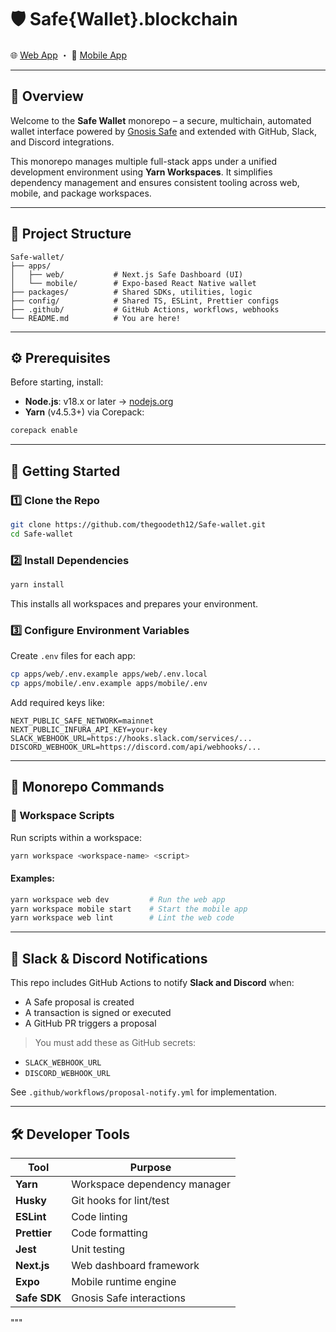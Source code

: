 # 🛡️ Safe{Wallet}.blockchain

🌐 [Web App](/apps/web/README.md) ・ 📱 [Mobile App](/apps/mobile/README.md)

---

## 🧭 Overview

Welcome to the **Safe Wallet** monorepo – a secure, multichain, automated wallet interface powered by [Gnosis Safe](https://safe.global/) and extended with GitHub, Slack, and Discord integrations.

This monorepo manages multiple full-stack apps under a unified development environment using **Yarn Workspaces**. It simplifies dependency management and ensures consistent tooling across web, mobile, and package workspaces.

---

## 📁 Project Structure

```
Safe-wallet/
├── apps/
│   ├── web/           # Next.js Safe Dashboard (UI)
│   └── mobile/        # Expo-based React Native wallet
├── packages/          # Shared SDKs, utilities, logic
├── config/            # Shared TS, ESLint, Prettier configs
├── .github/           # GitHub Actions, workflows, webhooks
└── README.md          # You are here!
```

---

## ⚙️ Prerequisites

Before starting, install:

- **Node.js**: v18.x or later → [nodejs.org](https://nodejs.org/)
- **Yarn** (v4.5.3+) via Corepack:

```bash
corepack enable
```

---

## 🚀 Getting Started

### 1️⃣ Clone the Repo

```bash
git clone https://github.com/thegoodeth12/Safe-wallet.git
cd Safe-wallet
```

### 2️⃣ Install Dependencies

```bash
yarn install
```

This installs all workspaces and prepares your environment.

### 3️⃣ Configure Environment Variables

Create `.env` files for each app:

```bash
cp apps/web/.env.example apps/web/.env.local
cp apps/mobile/.env.example apps/mobile/.env
```

Add required keys like:

```env
NEXT_PUBLIC_SAFE_NETWORK=mainnet
NEXT_PUBLIC_INFURA_API_KEY=your-key
SLACK_WEBHOOK_URL=https://hooks.slack.com/services/...
DISCORD_WEBHOOK_URL=https://discord.com/api/webhooks/...
```

---

## 🧪 Monorepo Commands

### 🔁 Workspace Scripts

Run scripts within a workspace:

```bash
yarn workspace <workspace-name> <script>
```

#### Examples:

```bash
yarn workspace web dev         # Run the web app
yarn workspace mobile start    # Start the mobile app
yarn workspace web lint        # Lint the web code
```

---

## 💬 Slack & Discord Notifications

This repo includes GitHub Actions to notify **Slack and Discord** when:

- A Safe proposal is created
- A transaction is signed or executed
- A GitHub PR triggers a proposal

> You must add these as GitHub secrets:

- `SLACK_WEBHOOK_URL`
- `DISCORD_WEBHOOK_URL`

See `.github/workflows/proposal-notify.yml` for implementation.

---

## 🛠 Developer Tools

| Tool         | Purpose                        |
|--------------|--------------------------------|
| **Yarn**     | Workspace dependency manager   |
| **Husky**    | Git hooks for lint/test        |
| **ESLint**   | Code linting                   |
| **Prettier** | Code formatting                |
| **Jest**     | Unit testing                   |
| **Next.js**  | Web dashboard framework        |
| **Expo**     | Mobile runtime engine          |
| **Safe SDK** | Gnosis Safe interactions       |
"""

